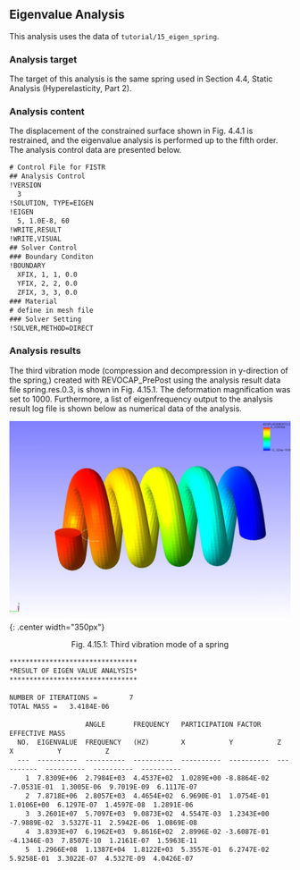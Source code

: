 ## Eigenvalue Analysis

This analysis uses the data of `tutorial/15_eigen_spring`.

### Analysis target

The target of this analysis is the same spring used in Section 4.4, Static Analysis (Hyperelasticity, Part 2).

### Analysis content

The displacement of the constrained surface shown in Fig. 4.4.1 is restrained, and the eigenvalue analysis is performed up to the fifth order. The analysis control data are presented below.

```
# Control File for FISTR
## Analysis Control
!VERSION
  3
!SOLUTION, TYPE=EIGEN
!EIGEN
  5, 1.0E-8, 60
!WRITE,RESULT
!WRITE,VISUAL
## Solver Control
### Boundary Conditon
!BOUNDARY
  XFIX, 1, 1, 0.0
  YFIX, 2, 2, 0.0
  ZFIX, 3, 3, 0.0
### Material
# define in mesh file
### Solver Setting
!SOLVER,METHOD=DIRECT
```

### Analysis results

The third vibration mode (compression and decompression in y-direction of the spring,) created with REVOCAP_PrePost using the analysis result data file spring.res.0.3, is shown in Fig. 4.15.1. The deformation magnification was set to 1000. Furthermore, a list of eigenfrequency output to the analysis result log file is shown below as numerical data of the analysis.

![Third vibration mode of a spring](./media/tutorial15_01.png){: .center width="350px"}
<div style="text-align: center;">
Fig. 4.15.1: Third vibration mode of a spring
</div>

```
********************************
*RESULT OF EIGEN VALUE ANALYSIS*
********************************

NUMBER OF ITERATIONS =        7
TOTAL MASS =   3.4184E-06

                   ANGLE       FREQUENCY   PARTICIPATION FACTOR                EFFECTIVE MASS
  NO.  EIGENVALUE  FREQUENCY   (HZ)        X           Y           Z           X           Y           Z
  ---  ----------  ----------  ----------  ----------  ----------  ----------  ----------  ----------  ----------
    1  7.8309E+06  2.7984E+03  4.4537E+02  1.0289E+00 -8.8864E-02 -7.0531E-01  1.3005E-06  9.7019E-09  6.1117E-07
    2  7.8718E+06  2.8057E+03  4.4654E+02  6.9690E-01  1.0754E-01  1.0106E+00  6.1297E-07  1.4597E-08  1.2891E-06
    3  3.2601E+07  5.7097E+03  9.0873E+02  4.5547E-03  1.2343E+00 -7.9889E-02  3.5327E-11  2.5942E-06  1.0869E-08
    4  3.8393E+07  6.1962E+03  9.8616E+02  2.8996E-02 -3.6087E-01 -4.1346E-03  7.8507E-10  1.2161E-07  1.5963E-11
    5  1.2966E+08  1.1387E+04  1.8122E+03  5.3557E-01  6.2747E-02  5.9258E-01  3.3022E-07  4.5327E-09  4.0426E-07
```


